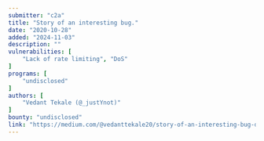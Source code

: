 ```yaml
---
submitter: "c2a"
title: "Story of an interesting bug."
date: "2020-10-28"
added: "2024-11-03"
description: ""
vulnerabilities: [
    "Lack of rate limiting", "DoS"
]
programs: [
    "undisclosed"
]
authors: [
    "Vedant Tekale (@_justYnot)"
]
bounty: "undisclosed"
link: "https://medium.com/@vedanttekale20/story-of-an-interesting-bug-de07fbef4017"
---
```




